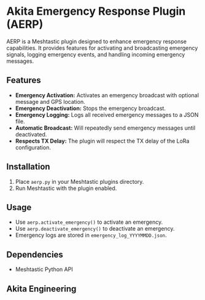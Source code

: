 # Akita Emergency Response Plugin (AERP)

AERP is a Meshtastic plugin designed to enhance emergency response capabilities. It provides features for activating and broadcasting emergency signals, logging emergency events, and handling incoming emergency messages.

## Features

-   **Emergency Activation:** Activates an emergency broadcast with optional message and GPS location.
-   **Emergency Deactivation:** Stops the emergency broadcast.
-   **Emergency Logging:** Logs all received emergency messages to a JSON file.
-   **Automatic Broadcast:** Will repeatedly send emergency messages until deactivated.
-   **Respects TX Delay:** The plugin will respect the TX delay of the LoRa configuration.

## Installation

1.  Place `aerp.py` in your Meshtastic plugins directory.
2.  Run Meshtastic with the plugin enabled.

## Usage

-   Use `aerp.activate_emergency()` to activate an emergency.
-   Use `aerp.deactivate_emergency()` to deactivate an emergency.
-   Emergency logs are stored in `emergency_log_YYYYMMDD.json`.

## Dependencies

-   Meshtastic Python API

## Akita Engineering
